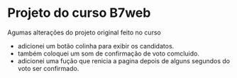   # Projeto do curso B7web

Agumas alterações do projeto original feito no curso 
+ adicionei um botão colinha para exibir os candidatos.
+ também coloquei um som de confirmação de voto comcluido.
+ adicionei uma fução que renicia a pagina depois de alguns segundos do voto ser confirmado.




 
